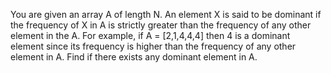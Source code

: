 You are given an array A of length N. An element X is said to be dominant if the frequency of X in A is strictly greater than the frequency of any other element in the A.
For example, if A = [2,1,4,4,4] then 4 is a dominant element since its frequency is higher than the frequency of any other element in A.
Find if there exists any dominant element in A.
